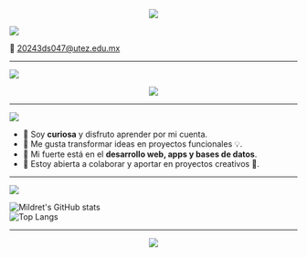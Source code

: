 <p align="center">
  <img src="https://readme-typing-svg.herokuapp.com?font=Fira+Code&size=30&duration=4000&pause=500&color=9A7DFA&center=true&vCenter=true&width=600&lines= +Hola%2C+soy+Mildret+Ventura+🌙&repeat=false" />
</p>

<p align="left">
  <img src="https://readme-typing-svg.herokuapp.com?font=Fira+Code&size=22&duration=3000&pause=800&color=7FFFD4&width=435&lines=📬+Contacto&repeat=false" />
</p>

📧 [20243ds047@utez.edu.mx](mailto:20243ds047@utez.edu.mx)  

---

<p align="left">
  <img src="https://readme-typing-svg.herokuapp.com?font=Fira+Code&size=22&duration=2500&pause=600&color=FFD700&width=435&lines=⚡+Pila+Tecnológica&repeat=false" />
</p>

<p align="center">
  <img src="https://skillicons.dev/icons?i=java,python,php,js,html,css,c,cpp,mysql,git,github,vscode,idea,figma,postman,notion" />
</p>

---

<p align="left">
  <img src="https://readme-typing-svg.herokuapp.com?font=Fira+Code&size=22&duration=3500&pause=700&color=FF69B4&width=435&lines=🌌+Sobre+mí&repeat=false" />
</p>

- 🔹 Soy **curiosa** y disfruto aprender por mi cuenta.  
- 🔹 Me gusta transformar ideas en proyectos funcionales 💡.  
- 🔹 Mi fuerte está en el **desarrollo web, apps y bases de datos**.  
- 🔹 Estoy abierta a colaborar y aportar en proyectos creativos 🤝.  

---

<p align="left">
  <img src="https://readme-typing-svg.herokuapp.com?font=Fira+Code&size=22&duration=2800&pause=900&color=00BFFF&width=435&lines=📊+Estadísticas&repeat=false" />
</p>

![Mildret's GitHub stats](https://github-readme-stats.vercel.app/api?username=TU_USUARIO&show_icons=true&theme=radical)  
![Top Langs](https://github-readme-stats.vercel.app/api/top-langs/?username=TU_USUARIO&layout=compact&theme=radical)  

---

<p align="center">
  <img src="https://readme-typing-svg.herokuapp.com?font=Fira+Code&size=22&duration=3200&pause=1000&color=FFB6C1&center=true&vCenter=true&width=500&lines=✨+Gracias+por+visitar+mi+perfil&repeat=false" />
</p>
